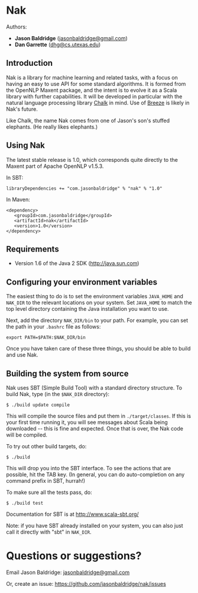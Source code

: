 # Nak

Authors: 
* **Jason Baldridge** (jasonbaldridge@gmail.com)
* **Dan Garrette** (dhg@cs.utexas.edu)

## Introduction

Nak is a library for machine learning and related tasks, with a focus on having an easy to use API for some standard algorithms. It is formed from the OpenNLP Maxent package, and the intent is to evolve it as a Scala library with further capabilities. It will be developed in particular with the natural language processing library [Chalk](https://github.com/scalanlp/chalk) in mind. Use of [Breeze](https://github.com/scalanlp/breeze) is likely in Nak's future.

Like Chalk, the name Nak comes from one of Jason's son's stuffed elephants. (He really likes elephants.)

## Using Nak

The latest stable release is 1.0, which corresponds quite directly to the Maxent part of Apache OpenNLP v1.5.3. 

In SBT:

    libraryDependencies += "com.jasonbaldridge" % "nak" % "1.0"

In Maven:

    <dependency>
       <groupId>com.jasonbaldridge</groupId>
       <artifactId>nak</artifactId>
       <version>1.0</version>
    </dependency>

## Requirements

* Version 1.6 of the Java 2 SDK (http://java.sun.com)

## Configuring your environment variables

The easiest thing to do is to set the environment variables `JAVA_HOME`
and `NAK_DIR` to the relevant locations on your system. Set `JAVA_HOME`
to match the top level directory containing the Java installation you
want to use.

Next, add the directory `NAK_DIR/bin` to your path. For example, you
can set the path in your `.bashrc` file as follows:

	export PATH=$PATH:$NAK_DIR/bin

Once you have taken care of these three things, you should be able to
build and use Nak.


## Building the system from source

Nak uses SBT (Simple Build Tool) with a standard directory
structure.  To build Nak, type (in the `$NAK_DIR` directory):

	$ ./build update compile

This will compile the source files and put them in
`./target/classes`. If this is your first time running it, you will see
messages about Scala being downloaded -- this is fine and
expected. Once that is over, the Nak code will be compiled.

To try out other build targets, do:

	$ ./build

This will drop you into the SBT interface. To see the actions that are
possible, hit the TAB key. (In general, you can do auto-completion on
any command prefix in SBT, hurrah!)

To make sure all the tests pass, do:

	$ ./build test

Documentation for SBT is at <http://www.scala-sbt.org/>

Note: if you have SBT already installed on your system, you can
also just call it directly with "sbt" in `NAK_DIR`.


# Questions or suggestions?

Email Jason Baldridge: <jasonbaldridge@gmail.com>

Or, create an issue: <https://github.com/jasonbaldridge/nak/issues>


